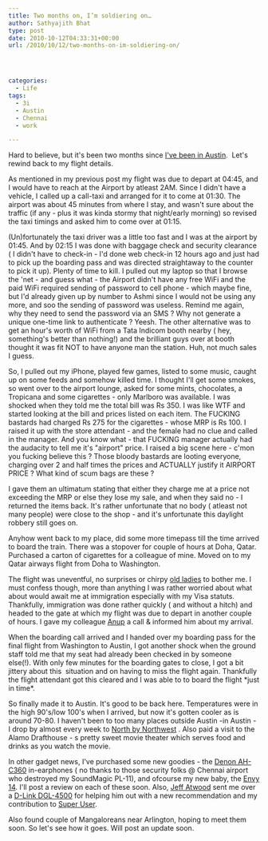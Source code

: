 ```yaml
---
title: Two months on, I’m soldiering on…
author: Sathyajith Bhat
type: post
date: 2010-10-12T04:33:31+00:00
url: /2010/10/12/two-months-on-im-soldiering-on/




categories:
  - Life
tags:
  - 3i
  - Austin
  - Chennai
  - work

---
```

Hard to believe, but it's been two months since [I've been in Austin][1].  Let's rewind back to my flight details.

As mentioned in my previous post my flight was due to depart at 04:45, and I would have to reach at the Airport by atleast 2AM. Since I didn't have a vehicle, I called up a call-taxi and arranged for it to come at 01:30. The airport was about 45 minutes from where I stay, and wasn't sure about the traffic (if any - plus it was kinda stormy that night/early morning) so revised the taxi timings and asked him to come over at 01:15.



(Un)fortunately the taxi driver was a little too fast and I was at the airport by 01:45. And by 02:15 I was done with baggage check and security clearance ( I didn't have to check-in - I'd done web check-in 12 hours ago and just had to pick up the boarding pass and was directed straightaway to the counter to pick it up). Plenty of time to kill. I pulled out my laptop so that I browse the 'net - and guess what - the Airport didn't have any free WiFi and the paid WiFi required sending of password to cell phone - which maybe fine, but I'd already given up by number to Ashmi since I would not be using any more, and soo the sending of password was useless. Remind me again, why they need to send the password via an SMS ? Why not generate a unique one-time link to authenticate ? Yeesh. The other alternative was to get an hour's worth of WiFi from a Tata Indicom booth nearby ( hey, something's better than nothing!) and the brilliant guys over at booth thought it was fit NOT to have anyone man the station. Huh, not much sales I guess.

So, I pulled out my iPhone, played few games, listed to some music, caught up on some feeds and somehow killed time. I thought I'll get some smokes, so went over to the airport lounge, asked for some mints, chocolates, a Tropicana and some cigarettes - only Marlboro was available. I was shocked when they told me the total bill was Rs 350. I was like WTF and started looking at the bill and prices listed on each item. The FUCKING bastards had charged Rs 275 for the cigarettes - whose MRP is Rs 100. I raised it up with the store attendant - and the female had no clue and called in the manager. And you know what - that FUCKING manager actually had the audacity to tell me it's "airport" price. I raised a big scene here - c'mon you fucking believe this ? Those bloody bastards are looting everyone, charging over 2 and half times the prices and ACTUALLY justify it AIRPORT PRICE ? What kind of scum bags are these ?

I gave them an ultimatum stating that either they charge me at a price not exceeding the MRP or else they lose my sale, and when they said no - I returned the items back. It's rather unfortunate that no body ( atleast not many people) were close to the shop - and it's unfortunate this daylight robbery still goes on.

Anyhow went back to my place, did some more timepass till the time arrived to board the train. There was a stopover for couple of hours at Doha, Qatar. Purchased a carton of cigarettes for a colleague of mine. Moved on to my Qatar airways flight from Doha to Washington.

The flight was uneventful, no surprises or chirpy [old ladies][2] to bother me. I must confess though, more than anything I was rather worried about what about would await me at immigration especially with my Visa statuts. Thankfully, immigration was done rather quickly ( and without a hitch) and headed to the gate at which my flight was due to depart in another couple of hours. I gave my colleague [Anup][3] a call & informed him about my arrival.

When the boarding call arrived and I handed over my boarding pass for the final flight from Washington to Austin, I got another shock when the ground staff told me that my seat had already been checked in by someone else(!). With only few minutes for the boarding gates to close, I got a bit jittery about this  situation and on having to miss the flight again. Thankfully the flight attendant got this cleared and I was able to to board the flight \*just in time\*.

So finally made it to Austin. It's good to be back here. Temperatures were in the high 90's/low 100's when I arrived, but now it's gotten cooler as is around 70-80. I haven't been to too many places outside Austin -in Austin - I drop by almost every week to [North by Northwest][4] . Also paid a visit to the Alamo Drafthouse - s pretty sweet movie theater which serves food and drinks as you watch the movie.

In other gadget news, I've purchased some new goodies - the [Denon AH-C360][5] in-earphones ( no thanks to those security folks @ Chennai airport who destroyed my SoundMagic PL-11), and ofcourse my new baby, the [Envy 14][6]. I'll post a review on each of these soon. Also, [Jeff Atwood][7] sent me over a [D-Link DGL-4500][8] for helping him out with a new recommendation and my contribution to [Super User][9].

Also found couple of Mangaloreans near Arlington, hoping to meet them soon. So let's see how it goes. Will post an update soon.

 [1]: https://sathyabh.at/2010/08/08/heading-back-to-austin/
 [2]: https://sathyabh.at/2008/11/22/experience-of-a-lifetime-the-mumbai-austin-flight/
 [3]: https://www.anuppimpalkhare.com/
 [4]: https://sathyabh.at/2008/12/21/a-visit-to-north-by-northwest/
 [5]: https://post.sathyabh.at/my-new-denon-ah-c360-is-here
 [6]: https://www.flickr.com/photos/sathyabhat/tags/envy/
 [7]: https://codinghorror.com
 [8]: https://post.sathyabh.at/yaaaay-the-d-link-dgl-4500-sent-by-codinghorr
 [9]: https://superuser.com/users/4377/sathya
